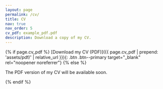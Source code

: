 ```yaml
---
layout: page
permalink: /cv/
title: CV
nav: true
nav_order: 5
cv_pdf: example_pdf.pdf
description: Download a copy of my CV.
---
```


{% if page.cv_pdf %}
[Download my CV (PDF)]({{ page.cv_pdf | prepend: 'assets/pdf/' | relative_url }}){: .btn .btn--primary target="_blank" rel="noopener noreferrer"}
{% else %}
<p>The PDF version of my CV will be available soon.</p>
{% endif %}
